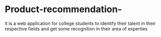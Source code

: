 # Product-recommendation-
it is a web application for college students to identify their talent in their respective fields and get some recognition in their area of experties
